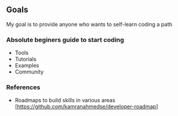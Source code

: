 ## Goals
My goal is to provide anyone who wants to self-learn coding a path

### Absolute beginers guide to start coding
- Tools
- Tutorials
- Examples
- Community

### References
- Roadmaps to build skills in various areas [https://github.com/kamranahmedse/developer-roadmap]

